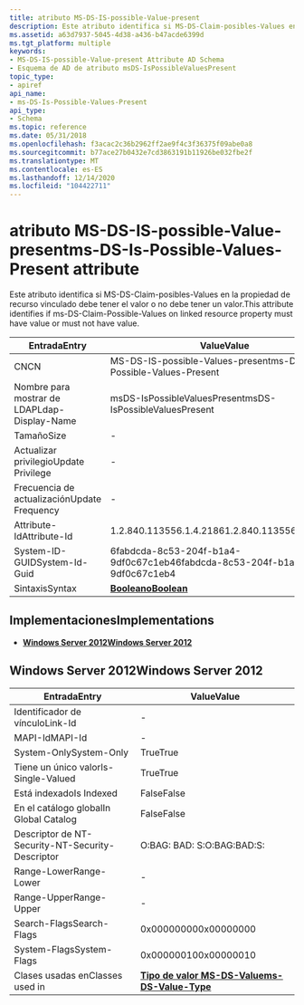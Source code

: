 ```yaml
---
title: atributo MS-DS-IS-possible-Value-present
description: Este atributo identifica si MS-DS-Claim-posibles-Values en la propiedad de recurso vinculado debe tener el valor o no debe tener un valor.
ms.assetid: a63d7937-5045-4d38-a436-b47acde6399d
ms.tgt_platform: multiple
keywords:
- MS-DS-IS-possible-Value-present Attribute AD Schema
- Esquema de AD de atributo msDS-IsPossibleValuesPresent
topic_type:
- apiref
api_name:
- ms-DS-Is-Possible-Values-Present
api_type:
- Schema
ms.topic: reference
ms.date: 05/31/2018
ms.openlocfilehash: f3acac2c36b2962ff2ae9f4c3f36375f09abe0a8
ms.sourcegitcommit: b77ace27b0432e7cd3863191b11926be032fbe2f
ms.translationtype: MT
ms.contentlocale: es-ES
ms.lasthandoff: 12/14/2020
ms.locfileid: "104422711"
---
```

# <a name="ms-ds-is-possible-values-present-attribute"></a><span data-ttu-id="c12a2-105">atributo MS-DS-IS-possible-Value-present</span><span class="sxs-lookup"><span data-stu-id="c12a2-105">ms-DS-Is-Possible-Values-Present attribute</span></span>

<span data-ttu-id="c12a2-106">Este atributo identifica si MS-DS-Claim-posibles-Values en la propiedad de recurso vinculado debe tener el valor o no debe tener un valor.</span><span class="sxs-lookup"><span data-stu-id="c12a2-106">This attribute identifies if ms-DS-Claim-Possible-Values on linked resource property must have value or must not have value.</span></span>



| <span data-ttu-id="c12a2-107">Entrada</span><span class="sxs-lookup"><span data-stu-id="c12a2-107">Entry</span></span> | <span data-ttu-id="c12a2-108">Value</span><span class="sxs-lookup"><span data-stu-id="c12a2-108">Value</span></span> |
|-------------------|--------------------------------------|
| <span data-ttu-id="c12a2-109">CN</span><span class="sxs-lookup"><span data-stu-id="c12a2-109">CN</span></span>                | <span data-ttu-id="c12a2-110">MS-DS-IS-possible-Values-present</span><span class="sxs-lookup"><span data-stu-id="c12a2-110">ms-DS-Is-Possible-Values-Present</span></span>     |
| <span data-ttu-id="c12a2-111">Nombre para mostrar de LDAP</span><span class="sxs-lookup"><span data-stu-id="c12a2-111">Ldap-Display-Name</span></span> | <span data-ttu-id="c12a2-112">msDS-IsPossibleValuesPresent</span><span class="sxs-lookup"><span data-stu-id="c12a2-112">msDS-IsPossibleValuesPresent</span></span>         |
| <span data-ttu-id="c12a2-113">Tamaño</span><span class="sxs-lookup"><span data-stu-id="c12a2-113">Size</span></span>              | \-                                   |
| <span data-ttu-id="c12a2-114">Actualizar privilegio</span><span class="sxs-lookup"><span data-stu-id="c12a2-114">Update Privilege</span></span>  | \-                                   |
| <span data-ttu-id="c12a2-115">Frecuencia de actualización</span><span class="sxs-lookup"><span data-stu-id="c12a2-115">Update Frequency</span></span>  | \-                                   |
| <span data-ttu-id="c12a2-116">Attribute-Id</span><span class="sxs-lookup"><span data-stu-id="c12a2-116">Attribute-Id</span></span>      | <span data-ttu-id="c12a2-117">1.2.840.113556.1.4.2186</span><span class="sxs-lookup"><span data-stu-id="c12a2-117">1.2.840.113556.1.4.2186</span></span>              |
| <span data-ttu-id="c12a2-118">System-ID-GUID</span><span class="sxs-lookup"><span data-stu-id="c12a2-118">System-Id-Guid</span></span>    | <span data-ttu-id="c12a2-119">6fabdcda-8c53-204f-b1a4-9df0c67c1eb4</span><span class="sxs-lookup"><span data-stu-id="c12a2-119">6fabdcda-8c53-204f-b1a4-9df0c67c1eb4</span></span> |
| <span data-ttu-id="c12a2-120">Sintaxis</span><span class="sxs-lookup"><span data-stu-id="c12a2-120">Syntax</span></span>            | [<span data-ttu-id="c12a2-121">**Booleano**</span><span class="sxs-lookup"><span data-stu-id="c12a2-121">**Boolean**</span></span>](s-boolean.md)         |



## <a name="implementations"></a><span data-ttu-id="c12a2-122">Implementaciones</span><span class="sxs-lookup"><span data-stu-id="c12a2-122">Implementations</span></span>

-   [<span data-ttu-id="c12a2-123">**Windows Server 2012**</span><span class="sxs-lookup"><span data-stu-id="c12a2-123">**Windows Server 2012**</span></span>](#windows-server-2012)

## <a name="windows-server-2012"></a><span data-ttu-id="c12a2-124">Windows Server 2012</span><span class="sxs-lookup"><span data-stu-id="c12a2-124">Windows Server 2012</span></span>



| <span data-ttu-id="c12a2-125">Entrada</span><span class="sxs-lookup"><span data-stu-id="c12a2-125">Entry</span></span> | <span data-ttu-id="c12a2-126">Value</span><span class="sxs-lookup"><span data-stu-id="c12a2-126">Value</span></span> |
|------------------------|---------------------------------------------------------|
| <span data-ttu-id="c12a2-127">Identificador de vínculo</span><span class="sxs-lookup"><span data-stu-id="c12a2-127">Link-Id</span></span>                | \-                                                      |
| <span data-ttu-id="c12a2-128">MAPI-Id</span><span class="sxs-lookup"><span data-stu-id="c12a2-128">MAPI-Id</span></span>                | \-                                                      |
| <span data-ttu-id="c12a2-129">System-Only</span><span class="sxs-lookup"><span data-stu-id="c12a2-129">System-Only</span></span>            | <span data-ttu-id="c12a2-130">True</span><span class="sxs-lookup"><span data-stu-id="c12a2-130">True</span></span>                                                    |
| <span data-ttu-id="c12a2-131">Tiene un único valor</span><span class="sxs-lookup"><span data-stu-id="c12a2-131">Is-Single-Valued</span></span>       | <span data-ttu-id="c12a2-132">True</span><span class="sxs-lookup"><span data-stu-id="c12a2-132">True</span></span>                                                    |
| <span data-ttu-id="c12a2-133">Está indexado</span><span class="sxs-lookup"><span data-stu-id="c12a2-133">Is Indexed</span></span>             | <span data-ttu-id="c12a2-134">False</span><span class="sxs-lookup"><span data-stu-id="c12a2-134">False</span></span>                                                   |
| <span data-ttu-id="c12a2-135">En el catálogo global</span><span class="sxs-lookup"><span data-stu-id="c12a2-135">In Global Catalog</span></span>      | <span data-ttu-id="c12a2-136">False</span><span class="sxs-lookup"><span data-stu-id="c12a2-136">False</span></span>                                                   |
| <span data-ttu-id="c12a2-137">Descriptor de NT-Security-</span><span class="sxs-lookup"><span data-stu-id="c12a2-137">NT-Security-Descriptor</span></span> | <span data-ttu-id="c12a2-138">O:BAG: BAD: S:</span><span class="sxs-lookup"><span data-stu-id="c12a2-138">O:BAG:BAD:S:</span></span>                                            |
| <span data-ttu-id="c12a2-139">Range-Lower</span><span class="sxs-lookup"><span data-stu-id="c12a2-139">Range-Lower</span></span>            | \-                                                      |
| <span data-ttu-id="c12a2-140">Range-Upper</span><span class="sxs-lookup"><span data-stu-id="c12a2-140">Range-Upper</span></span>            | \-                                                      |
| <span data-ttu-id="c12a2-141">Search-Flags</span><span class="sxs-lookup"><span data-stu-id="c12a2-141">Search-Flags</span></span>           | <span data-ttu-id="c12a2-142">0x00000000</span><span class="sxs-lookup"><span data-stu-id="c12a2-142">0x00000000</span></span>                                              |
| <span data-ttu-id="c12a2-143">System-Flags</span><span class="sxs-lookup"><span data-stu-id="c12a2-143">System-Flags</span></span>           | <span data-ttu-id="c12a2-144">0x00000010</span><span class="sxs-lookup"><span data-stu-id="c12a2-144">0x00000010</span></span>                                              |
| <span data-ttu-id="c12a2-145">Clases usadas en</span><span class="sxs-lookup"><span data-stu-id="c12a2-145">Classes used in</span></span>        | [<span data-ttu-id="c12a2-146">**Tipo de valor MS-DS-Value**</span><span class="sxs-lookup"><span data-stu-id="c12a2-146">**ms-DS-Value-Type**</span></span>](c-msds-valuetype.md)<br/> |



 

 





